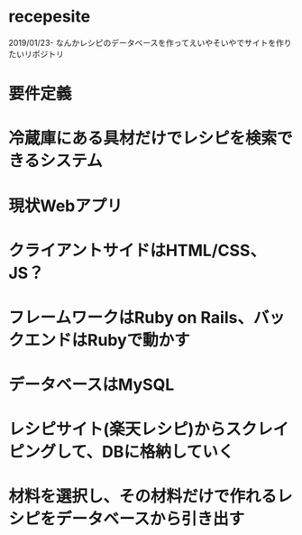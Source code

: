 # recepesite
2019/01/23-
なんかレシピのデータベースを作ってえいやそいやでサイトを作りたいリポジトリ

# 要件定義
# 冷蔵庫にある具材だけでレシピを検索できるシステム
# 現状Webアプリ
# クライアントサイドはHTML/CSS、JS？
# フレームワークはRuby on Rails、バックエンドはRubyで動かす
# データベースはMySQL
# レシピサイト(楽天レシピ)からスクレイピングして、DBに格納していく
# 材料を選択し、その材料だけで作れるレシピをデータベースから引き出す
